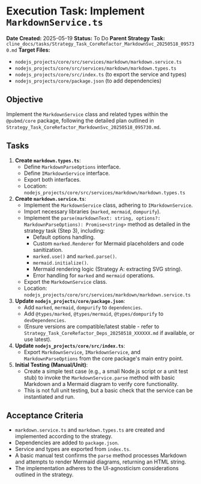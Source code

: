 # Execution Task: Implement `MarkdownService.ts`

**Date Created:** 2025-05-19
**Status:** To Do
**Parent Strategy Task:** `cline_docs/tasks/Strategy_Task_CoreRefactor_MarkdownSvc_20250518_095730.md`
**Target Files:**
- `nodejs_projects/core/src/services/markdown/markdown.service.ts`
- `nodejs_projects/core/src/services/markdown/markdown.types.ts`
- `nodejs_projects/core/src/index.ts` (to export the service and types)
- `nodejs_projects/core/package.json` (to add dependencies)

## Objective
Implement the `MarkdownService` class and related types within the `@pubmd/core` package, following the detailed plan outlined in `Strategy_Task_CoreRefactor_MarkdownSvc_20250518_095730.md`.

## Tasks
1.  **Create `markdown.types.ts`**:
    *   Define `MarkdownParseOptions` interface.
    *   Define `IMarkdownService` interface.
    *   Export both interfaces.
    *   Location: `nodejs_projects/core/src/services/markdown/markdown.types.ts`
2.  **Create `markdown.service.ts`**:
    *   Implement the `MarkdownService` class, adhering to `IMarkdownService`.
    *   Import necessary libraries (`marked`, `mermaid`, `dompurify`).
    *   Implement the `parse(markdownText: string, options?: MarkdownParseOptions): Promise<string>` method as detailed in the strategy task (Step 3), including:
        *   Default options handling.
        *   Custom `marked.Renderer` for Mermaid placeholders and code sanitization.
        *   `marked.use()` and `marked.parse()`.
        *   `mermaid.initialize()`.
        *   Mermaid rendering logic (Strategy A: extracting SVG string).
        *   Error handling for `marked` and `mermaid` operations.
    *   Export the `MarkdownService` class.
    *   Location: `nodejs_projects/core/src/services/markdown/markdown.service.ts`
3.  **Update `nodejs_projects/core/package.json`**:
    *   Add `marked`, `mermaid`, `dompurify` to `dependencies`.
    *   Add `@types/marked`, `@types/mermaid`, `@types/dompurify` to `devDependencies`.
    *   (Ensure versions are compatible/latest stable - refer to `Strategy_Task_CoreRefactor_Deps_20250518_XXXXXX.md` if available, or use latest).
4.  **Update `nodejs_projects/core/src/index.ts`**:
    *   Export `MarkdownService`, `IMarkdownService`, and `MarkdownParseOptions` from the core package's main entry point.
5.  **Initial Testing (Manual/Unit)**:
    *   Create a simple test case (e.g., a small Node.js script or a unit test stub) to invoke the `MarkdownService.parse` method with basic Markdown and a Mermaid diagram to verify core functionality.
    *   This is not full unit testing, but a basic check that the service can be instantiated and run.

## Acceptance Criteria
- `markdown.service.ts` and `markdown.types.ts` are created and implemented according to the strategy.
- Dependencies are added to `package.json`.
- Service and types are exported from `index.ts`.
- A basic manual test confirms the `parse` method processes Markdown and attempts to render Mermaid diagrams, returning an HTML string.
- The implementation adheres to the UI-agnosticism considerations outlined in the strategy.